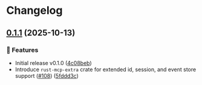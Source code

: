 # Changelog

## [0.1.1](https://github.com/rust-mcp-stack/rust-mcp-sdk/compare/rust-mcp-extra-v0.1.0...rust-mcp-extra-v0.1.1) (2025-10-13)


### 🚀 Features

* Initial release v0.1.0 ([4c08beb](https://github.com/rust-mcp-stack/rust-mcp-sdk/commit/4c08beb73b102c77e65b724b284008071b7f5ef4))
* Introduce `rust-mcp-extra` crate for extended id, session, and event store support ([#108](https://github.com/rust-mcp-stack/rust-mcp-sdk/issues/108)) ([5fddd3c](https://github.com/rust-mcp-stack/rust-mcp-sdk/commit/5fddd3cee12d622c19c23a67d4f381475d914031))
